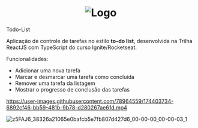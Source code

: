 # <h1 align="center"> ![Logo](https://user-images.githubusercontent.com/78964559/174399665-8bbd702d-6182-40bb-a678-0e2e6e3c069c.png)</h1>


Todo-List

Aplicação de controle de tarefas no estilo **to-do list**, desenvolvida na Trilha ReactJS com TypeScript do curso Ignite/Rocketseat.

Funcionalidades:

- Adicionar uma nova tarefa
- Marcar e desmarcar uma tarefa como concluída
- Remover uma tarefa da listagem
- Mostrar o progresso de conclusão das tarefas

https://user-images.githubusercontent.com/78964559/174403734-6892cf46-bb59-481b-9b78-d280267ae61d.mp4

![z5FAJ6_38326a21065e0bafcb5e7fb807d427d6_00-00-00_00-00-03_1](https://user-images.githubusercontent.com/78964559/174405282-5cf49d94-6d2d-4a70-8518-d09c5810bbe4.gif)
